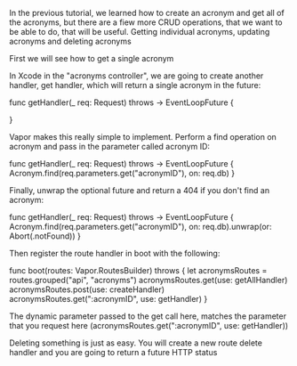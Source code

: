 In the previous tutorial, we learned how to create an acronym and get all of the acronyms, but there
are a fiew more CRUD operations, that we want to be able to do, that will be useful. Getting individual acronyms, updating acronyms and deleting acronyms

First we will see how to get a single acronym

In Xcode in the "acronyms controller", we are going to create another handler, get handler, which will return a single acronym in the future:

func getHandler(_ req: Request) throws -> EventLoopFuture<Acronym> {
        
}

Vapor makes this really simple to implement. Perform a find operation on acronym
and pass in the parameter called acronym ID:
  
func getHandler(_ req: Request) throws -> EventLoopFuture<Acronym> {
    Acronym.find(req.parameters.get("acronymID"), on: req.db)
}

Finally, unwrap the optional future and return a 404 if you don't find an acronym:

func getHandler(_ req: Request) throws -> EventLoopFuture<Acronym> {
    Acronym.find(req.parameters.get("acronymID"), on: req.db).unwrap(or: Abort(.notFound))
}

Then register the route handler in boot with the following:

func boot(routes: Vapor.RoutesBuilder) throws {
    let acronymsRoutes = routes.grouped("api", "acronyms")
    acronymsRoutes.get(use: getAllHandler)
    acronymsRoutes.post(use: createHandler)
    acronymsRoutes.get(":acronymID", use: getHandler)
}


The dynamic parameter passed to the get call here, matches the parameter that you request here (acronymsRoutes.get(":acronymID", use: getHandler))

Deleting something is just as easy. You will create a new route delete handler and you are going to return a future HTTP status



















































